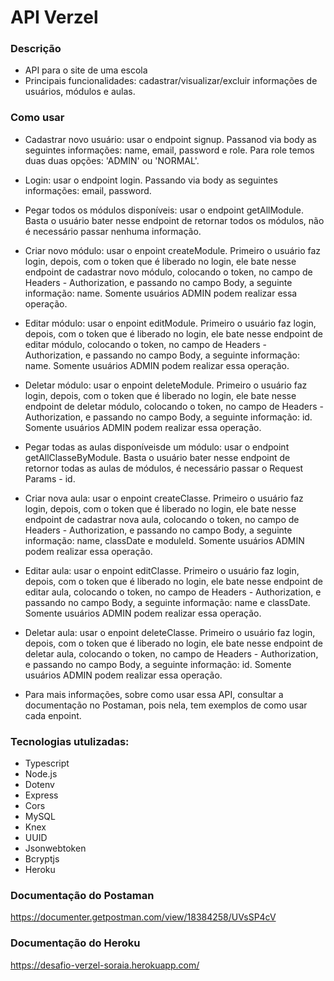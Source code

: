 # API Verzel

### Descrição
- API para o site de uma escola
- Principais funcionalidades: cadastrar/visualizar/excluir informações de usuários, módulos e aulas. 

### Como usar

- Cadastrar novo usuário: usar o endpoint signup. Passanod via body as seguintes informações: name, email, password e role. Para role temos duas duas opções: 'ADMIN' ou 'NORMAL'.

- Login: usar o endpoint login. Passando via body as seguintes informações: email, password.

- Pegar todos os módulos disponíveis: usar o endpoint getAllModule. Basta o usuário bater nesse endpoint de retornar todos os módulos, não é necessário passar nenhuma informação. 

- Criar novo módulo: usar o enpoint createModule. Primeiro o usuário faz login, depois, com o token que é liberado no login, ele bate nesse endpoint de cadastrar novo módulo, colocando o token, no campo de Headers - Authorization, e passando no campo Body, a seguinte informação: name. Somente usuários ADMIN podem realizar essa operação.

- Editar módulo: usar o enpoint editModule. Primeiro o usuário faz login, depois, com o token que é liberado no login, ele bate nesse endpoint de editar módulo, colocando o token, no campo de Headers - Authorization, e passando no campo Body, a seguinte informação: name. Somente usuários ADMIN podem realizar essa operação.

- Deletar módulo: usar o enpoint deleteModule. Primeiro o usuário faz login, depois, com o token que é liberado no login, ele bate nesse endpoint de deletar módulo, colocando o token, no campo de Headers - Authorization, e passando no campo Body, a seguinte informação: id. Somente usuários ADMIN podem realizar essa operação.

- Pegar todas as aulas disponíveisde um módulo: usar o endpoint getAllClasseByModule. Basta o usuário bater nesse endpoint de retornor todas as aulas de módulos, é necessário passar o Request Params - id.

- Criar nova aula: usar o enpoint createClasse. Primeiro o usuário faz login, depois, com o token que é liberado no login, ele bate nesse endpoint de cadastrar nova aula, colocando o token, no campo de Headers - Authorization, e passando no campo Body, a seguinte informação: name, classDate e moduleId. Somente usuários ADMIN podem realizar essa operação.

- Editar aula: usar o enpoint editClasse. Primeiro o usuário faz login, depois, com o token que é liberado no login, ele bate nesse endpoint de editar aula, colocando o token, no campo de Headers - Authorization, e passando no campo Body, a seguinte informação: name e classDate. Somente usuários ADMIN podem realizar essa operação.

- Deletar aula: usar o enpoint deleteClasse. Primeiro o usuário faz login, depois, com o token que é liberado no login, ele bate nesse endpoint de deletar aula, colocando o token, no campo de Headers - Authorization, e passando no campo Body, a seguinte informação: id. Somente usuários ADMIN podem realizar essa operação.

* Para mais informações, sobre como usar essa API, consultar a documentação no Postaman, pois nela, tem exemplos de como usar cada enpoint.


### Tecnologias utulizadas:
- Typescript
- Node.js
- Dotenv
- Express
- Cors
- MySQL
- Knex
- UUID
- Jsonwebtoken
- Bcryptjs
- Heroku

### Documentação do Postaman
https://documenter.getpostman.com/view/18384258/UVsSP4cV

### Documentação do Heroku
https://desafio-verzel-soraia.herokuapp.com/
